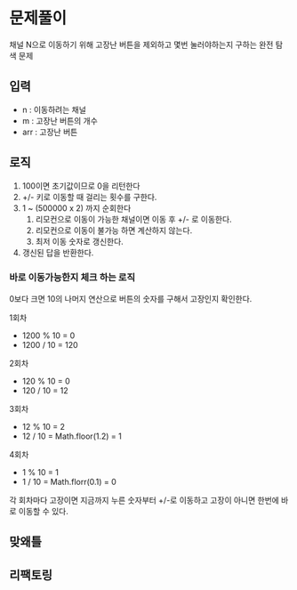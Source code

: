 # 문제풀이

채널 N으로 이동하기 위해 고장난 버튼을 제외하고 몇번 눌러야하는지 구하는 완전 탐색 문제

## 입력

- n : 이동하려는 채널
- m : 고장난 버튼의 개수
- arr : 고장난 버튼

## 로직

1. 100이면 초기값이므로 0을 리턴한다
2. +/- 키로 이동할 때 걸리는 횟수를 구한다.
3. 1 ~ (500000 x 2) 까지 순회한다
    1. 리모컨으로 이동이 가능한 채널이면 이동 후 +/- 로 이동한다.
    2. 리모컨으로 이동이 불가능 하면 계산하지 않는다.
    3. 최저 이동 숫자로 갱신한다.
4. 갱신된 답을 반환한다.

### 바로 이동가능한지 체크 하는 로직

0보다 크면 10의 나머지 연산으로 버튼의 숫자를 구해서 고장인지 확인한다.

1회차

- 1200 % 10 = 0
- 1200 / 10 = 120

2회차

- 120 % 10 = 0
- 120 / 10 = 12

3회차

- 12 % 10 = 2
- 12 / 10 = Math.floor(1.2) = 1

4회차

- 1 % 10 = 1
- 1 / 10 = Math.florr(0.1) = 0

각 회차마다 고장이면 지금까지 누른 숫자부터 +/-로 이동하고 고장이 아니면 한번에 바로 이동할 수 있다.

## 맞왜틀

## 리팩토링
